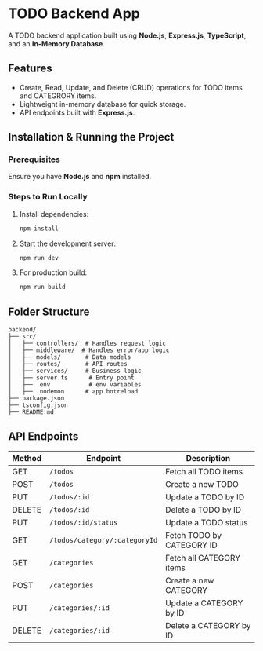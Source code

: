 # TODO Backend App

A TODO backend application built using **Node.js**, **Express.js**, **TypeScript**, and an **In-Memory Database**.

## Features

- Create, Read, Update, and Delete (CRUD) operations for TODO items and CATEGRORY items.
- Lightweight in-memory database for quick storage.
- API endpoints built with **Express.js**.

## Installation & Running the Project

### Prerequisites

Ensure you have **Node.js** and **npm** installed.

### Steps to Run Locally

1. Install dependencies:

   ```sh
   npm install
   ```

2. Start the development server:

   ```sh
   npm run dev
   ```

3. For production build:
   ```sh
   npm run build
   ```

## Folder Structure

```
backend/
├── src/
│   ├── controllers/  # Handles request logic
│   ├── middleware/  # Handles error/app logic
│   ├── models/       # Data models
│   ├── routes/       # API routes
│   ├── services/     # Business logic
│   ├── server.ts      # Entry point
│   ├── .env           # env variables
│   ├── .nodemon      # app hotreload
├── package.json
├── tsconfig.json
├── README.md
```

## API Endpoints

| Method | Endpoint                      | Description               |
| ------ | ----------------------------- | ------------------------- |
| GET    | `/todos`                      | Fetch all TODO items      |
| POST   | `/todos`                      | Create a new TODO         |
| PUT    | `/todos/:id`                  | Update a TODO by ID       |
| DELETE | `/todos/:id`                  | Delete a TODO by ID       |
| PUT    | `/todos/:id/status`           | Update a TODO status      |
| GET    | `/todos/category/:categoryId` | Fetch TODO by CATEGORY ID |
| GET    | `/categories`                 | Fetch all CATEGORY items  |
| POST   | `/categories`                 | Create a new CATEGORY     |
| PUT    | `/categories/:id`             | Update a CATEGORY by ID   |
| DELETE | `/categories/:id`             | Delete a CATEGORY by ID   |
